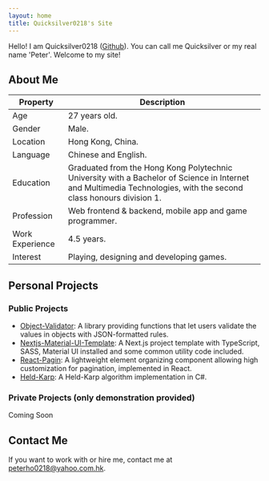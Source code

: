 ```yaml
---
layout: home
title: Quicksilver0218's Site
---
```


Hello! I am Quicksilver0218 ([Github](https://github.com/Quicksilver0218)). You can call me Quicksilver or my real name 'Peter'. Welcome to my site!

## About Me

| Property | Description |
| --- | --- |
| Age | 27 years old. |
| Gender | Male. |
| Location | Hong Kong, China. |
| Language | Chinese and English. |
| Education | Graduated from the Hong Kong Polytechnic University with a Bachelor of Science in Internet and Multimedia Technologies, with the second class honours division 1. |
| Profession | Web frontend & backend, mobile app and game programmer. |
| Work Experience | 4.5 years. |
| Interest | Playing, designing and developing games. |

## Personal Projects
### Public Projects
- [Object-Validator](https://github.com/Quicksilver0218/Object-Validator): A library providing functions that let users validate the values in objects with JSON-formatted rules.
- [Nextjs-Material-UI-Template](https://github.com/Quicksilver0218/Nextjs-Material-UI-Template): A Next.js project template with TypeScript, SASS, Material UI installed and some common utility code included.
- [React-Pagin](https://github.com/Quicksilver0218/React-Pagin): A lightweight element organizing component allowing high customization for pagination, implemented in React.
- [Held-Karp](https://github.com/Quicksilver0218/Held-Karp): A Held-Karp algorithm implementation in C#.

### Private Projects (only demonstration provided)
Coming Soon

## Contact Me
If you want to work with or hire me, contact me at [peterho0218@yahoo.com.hk](mailto:peterho0218@yahoo.com.hk).
